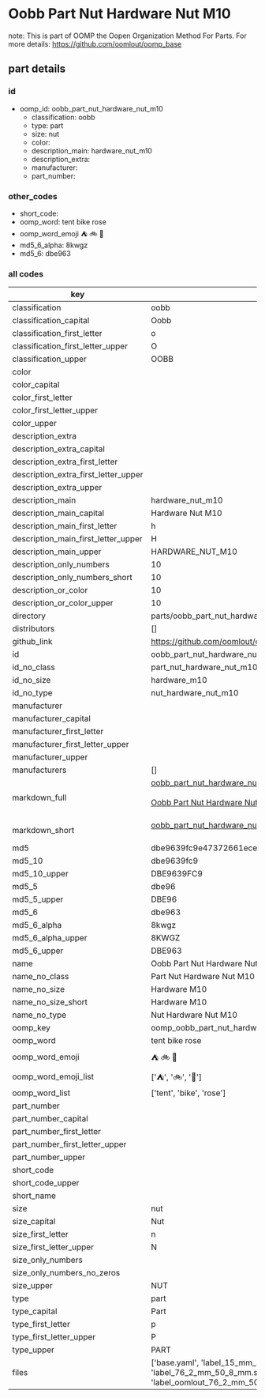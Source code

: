 # Oobb Part Nut Hardware Nut M10  

note: This is part of OOMP the Oopen Organization Method For Parts. For more details: https://github.com/oomlout/oomp_base

##  part details





### id
* oomp_id: oobb_part_nut_hardware_nut_m10
  * classification: oobb
  * type: part
  * size: nut
  * color: 
  * description_main: hardware_nut_m10
  * description_extra: 
  * manufacturer: 
  * part_number: 

### other_codes
* short_code: 
* oomp_word: tent bike rose
* oomp_word_emoji :tent: :bike: :rose:
* md5_6_alpha: 8kwgz
* md5_6: dbe963

### all codes 
| key | value |  
| --- | --- |  
| classification | oobb |  
| classification_capital | Oobb |  
| classification_first_letter | o |  
| classification_first_letter_upper | O |  
| classification_upper | OOBB |  
| color |  |  
| color_capital |  |  
| color_first_letter |  |  
| color_first_letter_upper |  |  
| color_upper |  |  
| description_extra |  |  
| description_extra_capital |  |  
| description_extra_first_letter |  |  
| description_extra_first_letter_upper |  |  
| description_extra_upper |  |  
| description_main | hardware_nut_m10 |  
| description_main_capital | Hardware Nut M10 |  
| description_main_first_letter | h |  
| description_main_first_letter_upper | H |  
| description_main_upper | HARDWARE_NUT_M10 |  
| description_only_numbers | 10 |  
| description_only_numbers_short | 10 |  
| description_or_color | 10 |  
| description_or_color_upper | 10 |  
| directory | parts/oobb_part_nut_hardware_nut_m10 |  
| distributors | [] |  
| github_link | https://github.com/oomlout/oomlout_oomp_part_src/tree/main/parts/oobb_part_nut_hardware_nut_m10/working |  
| id | oobb_part_nut_hardware_nut_m10 |  
| id_no_class | part_nut_hardware_nut_m10 |  
| id_no_size | hardware_m10 |  
| id_no_type | nut_hardware_nut_m10 |  
| manufacturer |  |  
| manufacturer_capital |  |  
| manufacturer_first_letter |  |  
| manufacturer_first_letter_upper |  |  
| manufacturer_upper |  |  
| manufacturers | [] |  
| markdown_full | [oobb_part_nut_hardware_nut_m10](https://github.com/oomlout/oomlout_oomp_part_src/tree/main/parts/oobb_part_nut_hardware_nut_m10/working)<br>[](https://github.com/oomlout/oomlout_oomp_part_src/tree/main/parts/oobb_part_nut_hardware_nut_m10/working)<br>[Oobb Part Nut Hardware Nut M10](https://github.com/oomlout/oomlout_oomp_part_src/tree/main/parts/oobb_part_nut_hardware_nut_m10/working)<br><br> |  
| markdown_short | [oobb_part_nut_hardware_nut_m10](https://github.com/oomlout/oomlout_oomp_part_src/tree/main/parts/oobb_part_nut_hardware_nut_m10/working)<br><br> |  
| md5 | dbe9639fc9e47372661ece792f3060a0 |  
| md5_10 | dbe9639fc9 |  
| md5_10_upper | DBE9639FC9 |  
| md5_5 | dbe96 |  
| md5_5_upper | DBE96 |  
| md5_6 | dbe963 |  
| md5_6_alpha | 8kwgz |  
| md5_6_alpha_upper | 8KWGZ |  
| md5_6_upper | DBE963 |  
| name | Oobb Part Nut Hardware Nut M10 |  
| name_no_class | Part Nut Hardware Nut M10 |  
| name_no_size | Hardware M10 |  
| name_no_size_short | Hardware M10 |  
| name_no_type | Nut Hardware Nut M10 |  
| oomp_key | oomp_oobb_part_nut_hardware_nut_m10 |  
| oomp_word | tent bike rose |  
| oomp_word_emoji | :tent: :bike: :rose: |  
| oomp_word_emoji_list | [':tent:', ':bike:', ':rose:'] |  
| oomp_word_list | ['tent', 'bike', 'rose'] |  
| part_number |  |  
| part_number_capital |  |  
| part_number_first_letter |  |  
| part_number_first_letter_upper |  |  
| part_number_upper |  |  
| short_code |  |  
| short_code_upper |  |  
| short_name |  |  
| size | nut |  
| size_capital | Nut |  
| size_first_letter | n |  
| size_first_letter_upper | N |  
| size_only_numbers |  |  
| size_only_numbers_no_zeros |  |  
| size_upper | NUT |  
| type | part |  
| type_capital | Part |  
| type_first_letter | p |  
| type_first_letter_upper | P |  
| type_upper | PART |  
| files | ['base.yaml', 'label_15_mm_30_mm.pdf', 'label_15_mm_30_mm.svg', 'label_76_2_mm_50_8_mm.pdf', 'label_76_2_mm_50_8_mm.svg', 'label_oomlout_76_2_mm_50_8_mm.pdf', 'label_oomlout_76_2_mm_50_8_mm.svg', 'readme.md', 'working.json', 'working.yaml'] |  
